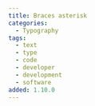 ```yaml
---
title: Braces asterisk
categories:
  - Typography
tags:
  - text
  - type
  - code
  - developer
  - development
  - software
added: 1.10.0
---
```

